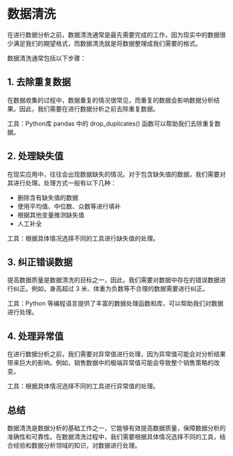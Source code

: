 # 数据清洗
在进行数据分析之前，数据清洗通常是最先需要完成的工作，因为现实中的数据很少满足我们的期望格式，而数据清洗就是将数据整理成我们需要的格式。

数据清洗通常包括以下步骤：

## 1. 去除重复数据
在数据收集的过程中，数据重复的情况很常见，而重复的数据会影响数据分析结果。因此，我们需要在进行数据分析之前去除重复数据。

工具：Python库 pandas 中的 drop_duplicates() 函数可以帮助我们去除重复数据。

## 2. 处理缺失值
在现实应用中，往往会出现数据缺失的情况。对于包含缺失值的数据，我们需要对其进行处理。处理方式一般有以下几种：

+ 删除含有缺失值的数据
+ 使用平均值、中位数、众数等进行填补
+ 根据其他变量推测缺失值
+ 人工补全

工具：根据具体情况选择不同的工具进行缺失值的处理。

## 3. 纠正错误数据
提高数据质量是数据清洗的目标之一，因此，我们需要对数据中存在的错误数据进行纠正。例如，身高超过 3 米、体重为负数等不合理的数据需要进行纠正。

工具：Python 等编程语言提供了丰富的数据处理函数和库，可以帮助我们对数据进行处理。

## 4. 处理异常值
在进行数据分析之前，我们需要对异常值进行处理，因为异常值可能会对分析结果带来巨大的影响。例如，销售数据中的极端异常值可能会导致整个销售策略的改变。

工具：根据具体情况选择不同的工具进行异常值的处理。

## 总结
数据清洗是数据分析的基础工作之一，它能够有效提高数据质量，保障数据分析的准确性和可靠性。在数据清洗过程中，我们需要根据具体情况选择不同的工具，结合经验和数据分析领域的知识，对数据进行处理。